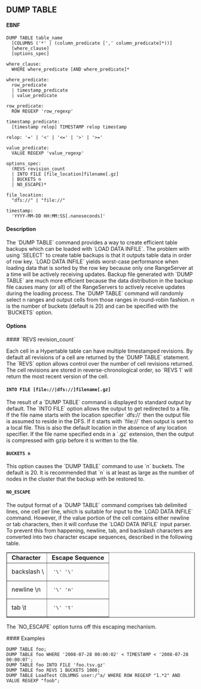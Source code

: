 DUMP TABLE
----------
#### EBNF

    DUMP TABLE table_name
      [COLUMNS ('*' | (column_predicate [',' column_predicate]*))]
      [where_clause]
      [options_spec]

    where_clause:
      WHERE where_predicate [AND where_predicate]*

    where_predicate:
      row_predicate
      | timestamp_predicate
      | value_predicate

    row_predicate:
      ROW REGEXP 'row_regexp'

    timestamp_predicate:
      [timestamp relop] TIMESTAMP relop timestamp

    relop: '=' | '<' | '<=' | '>' | '>='

    value_predicate:
      VALUE REGEXP 'value_regexp'

    options_spec:
      (REVS revision_count
      | INTO FILE [file_location]filename[.gz]
      | BUCKETS n
      | NO_ESCAPE)*

    file_location:
      "dfs://" | "file://"

    timestamp:
      'YYYY-MM-DD HH:MM:SS[.nanoseconds]'

#### Description
<p>
The `DUMP TABLE` command provides a way to create efficient table backups
which can be loaded with `LOAD DATA INFILE`.  The problem with using `SELECT`
to create table backups is that it outputs table data in order of row key.
`LOAD DATA INFILE` yields worst-case performance when loading data that is
sorted by the row key because only one RangeServer at a time will be actively
receiving updates.  Backup file generated with `DUMP TABLE` are much more
efficient because the data distribution in the backup file causes many (or all)
of the RangeServers to actively receive updates during the loading process.
The `DUMP TABLE` command will randomly select n ranges and output cells from
those ranges in round-robin fashion.  n is the number of buckets (default is 20)
and can be specified with the `BUCKETS` option.

#### Options
<p>
#### `REVS revision_count`
<p>
Each cell in a Hypertable table can have multiple timestamped revisions.  By
default all revisions of a cell are returned by the `DUMP TABLE` statement.  The
`REVS` option allows control over the number of cell revisions returned.  The
cell revisions are stored in reverse-chronological order, so `REVS 1` will
return the most recent version of the cell.

#### `INTO FILE [file://|dfs://]filename[.gz]`
<p>
The result of a `DUMP TABLE` command is displayed to standard output by default.
The `INTO FILE` option allows the output to get redirected to a file.  
If the file name starts with the location specifier `dfs://` then the output file is 
assumed to reside in the DFS. If it starts with `file://` then output is 
sent to a local file. This is also the default location in the absence of any 
location specifier.
If the file name specified ends in a `.gz` extension, then the output is compressed
with gzip before it is written to the file.

#### `BUCKETS n`
<p>
This option causes the `DUMP TABLE` command to use `n` buckets.  The default is
20.  It is recommended that `n` is at least as large as the number of nodes
in the cluster that the backup with be restored to.

#### `NO_ESCAPE`
<p>
The output format of a `DUMP TABLE` command comprises tab delimited lines, one
cell per line, which is suitable for input to the `LOAD DATA INFILE`
command.  However, if the value portion of the cell contains either newline
or tab characters, then it will confuse the `LOAD DATA INFILE` input parser.
To prevent this from happening, newline, tab, and backslash characters are
converted into two character escape sequences, described in the following table.

<table border="1">
<tr>
<td>&nbsp;<b>Character</b>&nbsp;</td>
<td>&nbsp;<b>Escape Sequence</b>&nbsp;</td>
</tr>
<tr>
<td>&nbsp;backslash \</td>
<td><pre> '\' '\' </pre></td>
</tr>
<tr>
<td>&nbsp;newline \n&nbsp;</td>
<td><pre> '\' 'n' </pre></td>
</tr>
<tr>
<td>&nbsp;tab \t</td>
<td><pre> '\' 't' </pre></td>
</tr>
</table>
<p>
The `NO_ESCAPE` option turns off this escaping mechanism.
<p>
#### Examples

    DUMP TABLE foo;
    DUMP TABLE foo WHERE '2008-07-28 00:00:02' < TIMESTAMP < '2008-07-28 00:00:07';
    DUMP TABLE foo INTO FILE 'foo.tsv.gz'
    DUMP TABLE foo REVS 1 BUCKETS 1000;
    DUMP TABLE LoadTest COLUMNS user:/^a/ WHERE ROW REGEXP "1.*2" AND VALUE REGEXP "foob";
